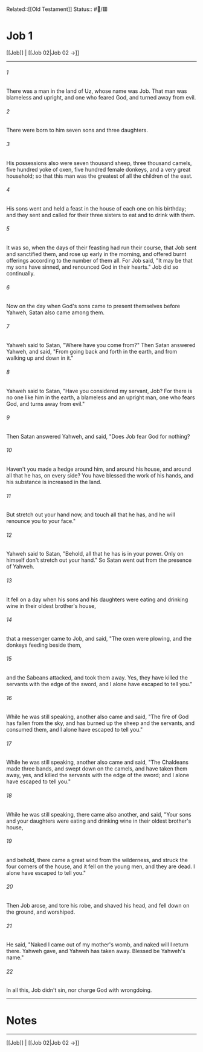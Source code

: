 Related::[[Old Testament]]
Status:: #📖/🟥
# Job 1

[[Job]] | [[Job 02|Job 02 →]]
***



###### 1 
There was a man in the land of Uz, whose name was Job. That man was blameless and upright, and one who feared God, and turned away from evil. 

###### 2 
There were born to him seven sons and three daughters. 

###### 3 
His possessions also were seven thousand sheep, three thousand camels, five hundred yoke of oxen, five hundred female donkeys, and a very great household; so that this man was the greatest of all the children of the east. 

###### 4 
His sons went and held a feast in the house of each one on his birthday; and they sent and called for their three sisters to eat and to drink with them. 

###### 5 
It was so, when the days of their feasting had run their course, that Job sent and sanctified them, and rose up early in the morning, and offered burnt offerings according to the number of them all. For Job said, "It may be that my sons have sinned, and renounced God in their hearts." Job did so continually. 

###### 6 
Now on the day when God's sons came to present themselves before Yahweh, Satan also came among them. 

###### 7 
Yahweh said to Satan, "Where have you come from?" Then Satan answered Yahweh, and said, "From going back and forth in the earth, and from walking up and down in it." 

###### 8 
Yahweh said to Satan, "Have you considered my servant, Job? For there is no one like him in the earth, a blameless and an upright man, one who fears God, and turns away from evil." 

###### 9 
Then Satan answered Yahweh, and said, "Does Job fear God for nothing? 

###### 10 
Haven't you made a hedge around him, and around his house, and around all that he has, on every side? You have blessed the work of his hands, and his substance is increased in the land. 

###### 11 
But stretch out your hand now, and touch all that he has, and he will renounce you to your face." 

###### 12 
Yahweh said to Satan, "Behold, all that he has is in your power. Only on himself don't stretch out your hand." So Satan went out from the presence of Yahweh. 

###### 13 
It fell on a day when his sons and his daughters were eating and drinking wine in their oldest brother's house, 

###### 14 
that a messenger came to Job, and said, "The oxen were plowing, and the donkeys feeding beside them, 

###### 15 
and the Sabeans attacked, and took them away. Yes, they have killed the servants with the edge of the sword, and I alone have escaped to tell you." 

###### 16 
While he was still speaking, another also came and said, "The fire of God has fallen from the sky, and has burned up the sheep and the servants, and consumed them, and I alone have escaped to tell you." 

###### 17 
While he was still speaking, another also came and said, "The Chaldeans made three bands, and swept down on the camels, and have taken them away, yes, and killed the servants with the edge of the sword; and I alone have escaped to tell you." 

###### 18 
While he was still speaking, there came also another, and said, "Your sons and your daughters were eating and drinking wine in their oldest brother's house, 

###### 19 
and behold, there came a great wind from the wilderness, and struck the four corners of the house, and it fell on the young men, and they are dead. I alone have escaped to tell you." 

###### 20 
Then Job arose, and tore his robe, and shaved his head, and fell down on the ground, and worshiped. 

###### 21 
He said, "Naked I came out of my mother's womb, and naked will I return there. Yahweh gave, and Yahweh has taken away. Blessed be Yahweh's name." 

###### 22 
In all this, Job didn't sin, nor charge God with wrongdoing.

---
# Notes


***
[[Job]] | [[Job 02|Job 02 →]]
